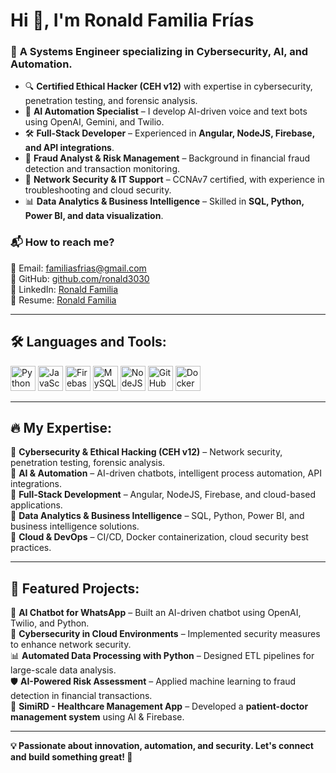 # Hi 👋, I'm Ronald Familia Frías  

### 🚀 **A Systems Engineer specializing in Cybersecurity, AI, and Automation.**  

- 🔍 **Certified Ethical Hacker (CEH v12)** with expertise in cybersecurity, penetration testing, and forensic analysis.  
- 🤖 **AI Automation Specialist** – I develop AI-driven voice and text bots using OpenAI, Gemini, and Twilio.  
- 🛠️ **Full-Stack Developer** – Experienced in **Angular, NodeJS, Firebase, and API integrations**.  
- 🔎 **Fraud Analyst & Risk Management** – Background in financial fraud detection and transaction monitoring.  
- 🔧 **Network Security & IT Support** – CCNAv7 certified, with experience in troubleshooting and cloud security.  
- 📊 **Data Analytics & Business Intelligence** – Skilled in **SQL, Python, Power BI, and data visualization**.  

### 📬 **How to reach me?**  
📧 Email: [familiasfrias@gmail.com](mailto:familiasfrias@gmail.com)  
🔗 GitHub: [github.com/ronald3030](https://github.com/ronald3030)  
🔗 LinkedIn: [Ronald Familia](https://www.linkedin.com/in/ronald-familia-b001b120a/)  
📄 Resume: [Ronald Familia](https://drive.google.com/file/d/1f7UDaO3a4P5RX_uqR_e5vqaDj6rzWl00/view)  

---

## **🛠️ Languages and Tools:**  
<p align="left">
  <img src="https://cdn.jsdelivr.net/gh/devicons/devicon/icons/python/python-original.svg" alt="Python" width="40" height="40"/>
  <img src="https://cdn.jsdelivr.net/gh/devicons/devicon/icons/javascript/javascript-original.svg" alt="JavaScript" width="40" height="40"/>
  <img src="https://cdn.jsdelivr.net/gh/devicons/devicon/icons/firebase/firebase-plain.svg" alt="Firebase" width="40" height="40"/>
  <img src="https://cdn.jsdelivr.net/gh/devicons/devicon/icons/mysql/mysql-original.svg" alt="MySQL" width="40" height="40"/>
  <img src="https://cdn.jsdelivr.net/gh/devicons/devicon/icons/nodejs/nodejs-original.svg" alt="NodeJS" width="40" height="40"/>
  <img src="https://cdn.jsdelivr.net/gh/devicons/devicon/icons/github/github-original.svg" alt="GitHub" width="40" height="40"/>
  <img src="https://cdn.jsdelivr.net/gh/devicons/devicon/icons/docker/docker-original.svg" alt="Docker" width="40" height="40"/>
</p>  

---

## **🔥 My Expertise:**  
🔹 **Cybersecurity & Ethical Hacking (CEH v12)** – Network security, penetration testing, forensic analysis.  
🔹 **AI & Automation** – AI-driven chatbots, intelligent process automation, API integrations.  
🔹 **Full-Stack Development** – Angular, NodeJS, Firebase, and cloud-based applications.  
🔹 **Data Analytics & Business Intelligence** – SQL, Python, Power BI, and business intelligence solutions.  
🔹 **Cloud & DevOps** – CI/CD, Docker containerization, cloud security best practices.  

---

## **📌 Featured Projects:**  
🚀 **AI Chatbot for WhatsApp** – Built an AI-driven chatbot using OpenAI, Twilio, and Python.  
🔐 **Cybersecurity in Cloud Environments** – Implemented security measures to enhance network security.  
📊 **Automated Data Processing with Python** – Designed ETL pipelines for large-scale data analysis.  
🛡 **AI-Powered Risk Assessment** – Applied machine learning to fraud detection in financial transactions.  
💉 **SimiRD - Healthcare Management App** – Developed a **patient-doctor management system** using AI & Firebase.  

---

**💡 Passionate about innovation, automation, and security. Let's connect and build something great! 🚀**  
